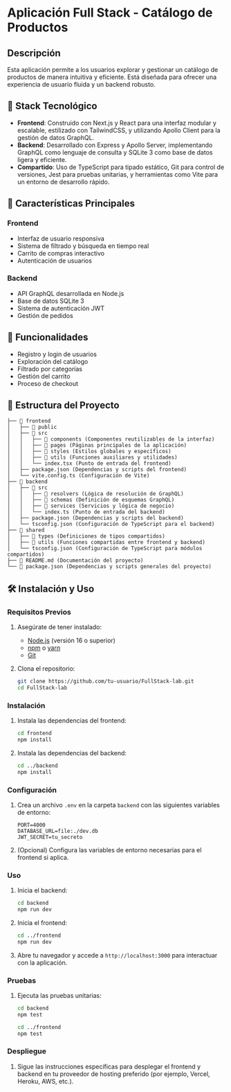 # Aplicación Full Stack - Catálogo de Productos

## Descripción

Esta aplicación permite a los usuarios explorar y gestionar un catálogo de productos de manera intuitiva y eficiente. Está diseñada para ofrecer una experiencia de usuario fluida y un backend robusto.

## 🧱 Stack Tecnológico

- **Frontend**: Construido con Next.js y React para una interfaz modular y escalable, estilizado con TailwindCSS, y utilizando Apollo Client para la gestión de datos GraphQL.
- **Backend**: Desarrollado con Express y Apollo Server, implementando GraphQL como lenguaje de consulta y SQLite 3 como base de datos ligera y eficiente.
- **Compartido**: Uso de TypeScript para tipado estático, Git para control de versiones, Jest para pruebas unitarias, y herramientas como Vite para un entorno de desarrollo rápido.

## 🚀 Características Principales

### Frontend

- Interfaz de usuario responsiva
- Sistema de filtrado y búsqueda en tiempo real
- Carrito de compras interactivo
- Autenticación de usuarios

### Backend

- API GraphQL desarrollada en Node.js
- Base de datos SQLite 3
- Sistema de autenticación JWT
- Gestión de pedidos

## 🎯 Funcionalidades

- Registro y login de usuarios
- Exploración del catálogo
- Filtrado por categorías
- Gestión del carrito
- Proceso de checkout

## 📂 Estructura del Proyecto

```
├── 📁 frontend
│   ├── 📁 public
│   ├── 📁 src
│   │   ├── 📁 components (Componentes reutilizables de la interfaz)
│   │   ├── 📁 pages (Páginas principales de la aplicación)
│   │   ├── 📁 styles (Estilos globales y específicos)
│   │   ├── 📁 utils (Funciones auxiliares y utilidades)
│   │   └── index.tsx (Punto de entrada del frontend)
│   ├── package.json (Dependencias y scripts del frontend)
│   └── vite.config.ts (Configuración de Vite)
├── 📁 backend
│   ├── 📁 src
│   │   ├── 📁 resolvers (Lógica de resolución de GraphQL)
│   │   ├── 📁 schemas (Definición de esquemas GraphQL)
│   │   ├── 📁 services (Servicios y lógica de negocio)
│   │   └── index.ts (Punto de entrada del backend)
│   ├── package.json (Dependencias y scripts del backend)
│   └── tsconfig.json (Configuración de TypeScript para el backend)
├── 📁 shared
│   ├── 📁 types (Definiciones de tipos compartidos)
│   ├── 📁 utils (Funciones compartidas entre frontend y backend)
│   └── tsconfig.json (Configuración de TypeScript para módulos compartidos)
├── 📄 README.md (Documentación del proyecto)
└── 📄 package.json (Dependencias y scripts generales del proyecto)
```

## 🛠️ Instalación y Uso

### Requisitos Previos

1. Asegúrate de tener instalado:
    - [Node.js](https://nodejs.org/) (versión 16 o superior)
    - [npm](https://www.npmjs.com/) o [yarn](https://yarnpkg.com/)
    - [Git](https://git-scm.com/)

2. Clona el repositorio:
    ```bash
    git clone https://github.com/tu-usuario/FullStack-lab.git
    cd FullStack-lab
    ```

### Instalación

1. Instala las dependencias del frontend:
    ```bash
    cd frontend
    npm install
    ```

2. Instala las dependencias del backend:
    ```bash
    cd ../backend
    npm install
    ```

### Configuración

1. Crea un archivo `.env` en la carpeta `backend` con las siguientes variables de entorno:
    ```env
    PORT=4000
    DATABASE_URL=file:./dev.db
    JWT_SECRET=tu_secreto
    ```

2. (Opcional) Configura las variables de entorno necesarias para el frontend si aplica.

### Uso

1. Inicia el backend:
    ```bash
    cd backend
    npm run dev
    ```

2. Inicia el frontend:
    ```bash
    cd ../frontend
    npm run dev
    ```

3. Abre tu navegador y accede a `http://localhost:3000` para interactuar con la aplicación.

### Pruebas

1. Ejecuta las pruebas unitarias:
    ```bash
    cd backend
    npm test
    ```

    ```bash
    cd ../frontend
    npm test
    ```

### Despliegue

1. Sigue las instrucciones específicas para desplegar el frontend y backend en tu proveedor de hosting preferido (por ejemplo, Vercel, Heroku, AWS, etc.).

